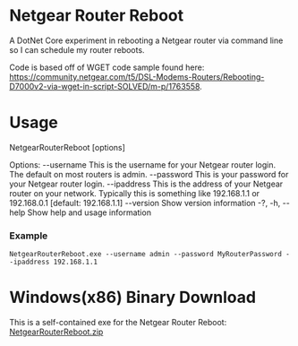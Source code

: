 ﻿# Netgear Router Reboot
A DotNet Core experiment in rebooting a Netgear router via command line so I can schedule my router reboots. 

Code is based off of WGET code sample found here: https://community.netgear.com/t5/DSL-Modems-Routers/Rebooting-D7000v2-via-wget-in-script-SOLVED/m-p/1763558.

# Usage
  NetgearRouterReboot [options]

Options:
  --username <username>      This is the username for your Netgear router login. The default on most routers is admin.
  --password <password>      This is your password for your Netgear router login.
  --ipaddress <ipaddress>    This is the address of your Netgear router on your network. Typically this is something like 192.168.1.1 or 192.168.0.1 [default: 192.168.1.1]
  --version                  Show version information
  -?, -h, --help             Show help and usage information
  
  ### Example
  `NetgearRouterReboot.exe --username admin --password MyRouterPassword --ipaddress 192.168.1.1`
  
  # Windows(x86) Binary Download
  This is a self-contained exe for the Netgear Router Reboot: [NetgearRouterReboot.zip](https://drive.google.com/file/d/1EDlEAjJKgskf1HnSpSdaUKcDNHSzUlKc/view?usp=sharing)
  